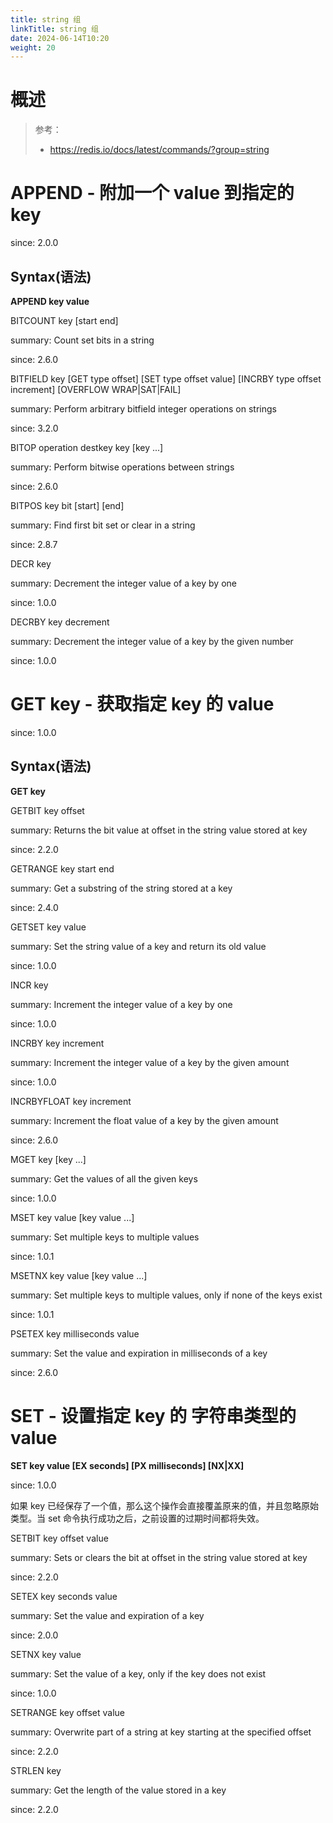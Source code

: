 ```yaml
---
title: string 组
linkTitle: string 组
date: 2024-06-14T10:20
weight: 20
---
```


# 概述

> 参考：
>
> - https://redis.io/docs/latest/commands/?group=string


# APPEND - 附加一个 value 到指定的 key

since: 2.0.0

## Syntax(语法)

**APPEND key value**


BITCOUNT key \[start end]

summary: Count set bits in a string

since: 2.6.0

BITFIELD key \[GET type offset] \[SET type offset value] \[INCRBY type offset increment] \[OVERFLOW WRAP|SAT|FAIL]

summary: Perform arbitrary bitfield integer operations on strings

since: 3.2.0

BITOP operation destkey key \[key ...]

summary: Perform bitwise operations between strings

since: 2.6.0

BITPOS key bit \[start] \[end]

summary: Find first bit set or clear in a string

since: 2.8.7

DECR key

summary: Decrement the integer value of a key by one

since: 1.0.0

DECRBY key decrement

summary: Decrement the integer value of a key by the given number

since: 1.0.0

# GET key - 获取指定 key 的 value

since: 1.0.0

## Syntax(语法)

**GET key**

GETBIT key offset

summary: Returns the bit value at offset in the string value stored at key

since: 2.2.0

GETRANGE key start end

summary: Get a substring of the string stored at a key

since: 2.4.0

GETSET key value

summary: Set the string value of a key and return its old value

since: 1.0.0

INCR key

summary: Increment the integer value of a key by one

since: 1.0.0

INCRBY key increment

summary: Increment the integer value of a key by the given amount

since: 1.0.0

INCRBYFLOAT key increment

summary: Increment the float value of a key by the given amount

since: 2.6.0

MGET key \[key ...]

summary: Get the values of all the given keys

since: 1.0.0

MSET key value \[key value ...]

summary: Set multiple keys to multiple values

since: 1.0.1

MSETNX key value \[key value ...]

summary: Set multiple keys to multiple values, only if none of the keys exist

since: 1.0.1

PSETEX key milliseconds value

summary: Set the value and expiration in milliseconds of a key

since: 2.6.0

# SET - 设置指定 key 的 字符串类型的 value

**SET key value \[EX seconds] \[PX milliseconds] \[NX|XX]**

since: 1.0.0

如果 key 已经保存了一个值，那么这个操作会直接覆盖原来的值，并且忽略原始类型。当 set 命令执行成功之后，之前设置的过期时间都将失效。

SETBIT key offset value

summary: Sets or clears the bit at offset in the string value stored at key

since: 2.2.0

SETEX key seconds value

summary: Set the value and expiration of a key

since: 2.0.0

SETNX key value

summary: Set the value of a key, only if the key does not exist

since: 1.0.0

SETRANGE key offset value

summary: Overwrite part of a string at key starting at the specified offset

since: 2.2.0

STRLEN key

summary: Get the length of the value stored in a key

since: 2.2.0
